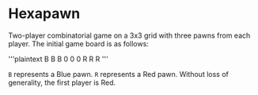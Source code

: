 Hexapawn
========

Two-player combinatorial game on a 3x3 grid with three pawns from each player.
The initial game board is as follows:

'''plaintext
B B B
0 0 0
R R R
'''

`B` represents a Blue pawn. `R` represents a Red pawn. Without loss of
generality, the first player is Red.
